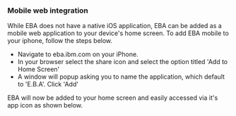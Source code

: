 ### Mobile web integration

While EBA does not have a native iOS application, EBA can be added as a mobile web application to your device's home screen. To add EBA mobile to your iphone, follow the steps below.

- Navigate to eba.ibm.com on your iPhone.
- In your browser select the share icon and select the option titled 'Add to Home Screen'
- A window will popup asking you to name the application, which default to 'E.B.A'. Click 'Add'

EBA will now be added to your home screen and easily accessed via it's app icon as shown below.

